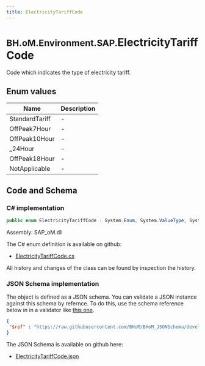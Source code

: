 ```yaml
---
title: ElectricityTariffCode
---
```


# <small>BH.oM.Environment.SAP.</small>**ElectricityTariffCode**

Code which indicates the type of electricity tariff.

## Enum values

| Name            | Description                                                    |
|-----------------|----------------------------------------------------------------|
| StandardTariff |  -  |
| OffPeak7Hour |  -  |
| OffPeak10Hour |  -  |
| _24Hour |  -  |
| OffPeak18Hour |  -  |
| NotApplicable |  -  |


## Code and Schema

### C# implementation

``` C# title="C#"
public enum ElectricityTariffCode : System.Enum, System.ValueType, System.IComparable, System.ISpanFormattable, System.IFormattable, System.IConvertible
```

Assembly: SAP_oM.dll

The C# enum definition is available on github:

- [ElectricityTariffCode.cs](https://github.com/BHoM/SAP_Toolkit/blob/develop/SAP_oM/Enums\ElectricityTariffCode.cs)

All history and changes of the class can be found by inspection the history.
### JSON Schema implementation

The object is defined as a JSON schema. You can validate a JSON instance against this schema by refernce. To do this, use the schema reference below in in a validator like [this one](https://www.jsonschemavalidator.net/).

``` json title="JSON Schema"
{
 "$ref" : "https://raw.githubusercontent.com/BHoM/BHoM_JSONSchema/develop/SAP_oM/SAP/ElectricityTariffCode.json"
}
```

The JSON Schema is available on github here:

- [ElectricityTariffCode.json](https://github.com/BHoM/BHoM_JSONSchema/blob/develop/SAP_oM/SAP/ElectricityTariffCode.json)
